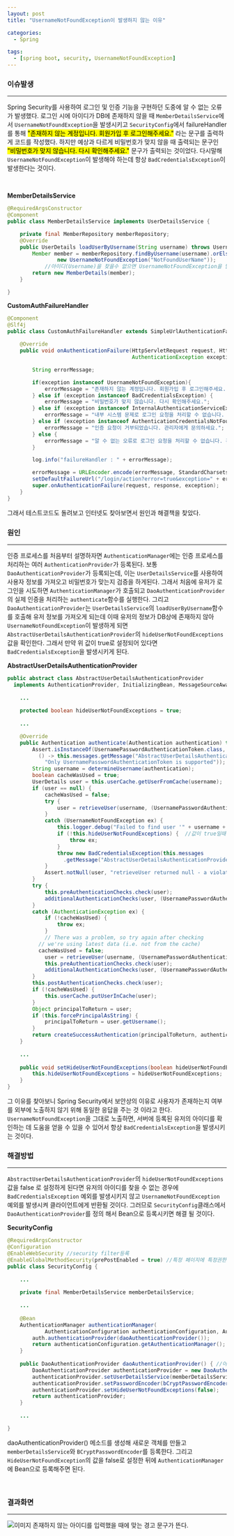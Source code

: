 ```yaml
---
layout: post
title: "UsernameNotFoundException이 발생하지 않는 이유"

categories:
  - Spring

tags:
  - [spring boot, security, UsernameNotFoundException]
---
```


### **이슈발생**
***

Spring Security를 사용하여 로그인 및 인증 기능을 구현하던 도중에 알 수 없는 오류가 발생했다. 로그인 시에 
아이디가 DB에 존재하지 않을 때 `MemberDetailsService`에서 `UsernameNotFoundException`을 
발생시키고 `SecurityConfig`에서 failureHandler를 통해 <mark>"존재하지 않는 계정입니다. 회원가입 
후 로그인해주세요."</mark> 라는 문구를 출력하게 코드를 작성했다. 하지만 예상과 다르게 비밀번호가 맞지 않을 
때 출력되는 문구인 <mark>"비밀번호가 맞지 않습니다. 다시 확인해주세요."</mark> 문구가 출력되는 것이었다. 다시말해
`UsernameNotFoundException`이 발생해야 하는데 항상 `BadCredentialsException`이 발생한다는 것이다.  

<br/>

**MemberDetailsService**

```java
@RequiredArgsConstructor
@Component
public class MemberDetailsService implements UserDetailsService {

    private final MemberRepository memberRepository;
    @Override
    public UserDetails loadUserByUsername(String username) throws UsernameNotFoundException {
        Member member = memberRepository.findByUsername(username).orElseThrow(() ->
                new UsernameNotFoundException("NotFoundUserName"));
            //아이디(Username)을 찾을수 없으면 UsernameNotFoundException을 발생시키도록 함
        return new MemberDetails(member);
    }

}
```

**CustomAuthFailureHandler**

```java
@Component
@Slf4j
public class CustomAuthFailureHandler extends SimpleUrlAuthenticationFailureHandler {  //로그인 실패 시 exception관리하는 handler
    
    @Override
    public void onAuthenticationFailure(HttpServletRequest request, HttpServletResponse response,
                                        AuthenticationException exception) throws IOException, ServletException {

        String errorMessage;

        if(exception instanceof UsernameNotFoundException){
            errorMessage = "존재하지 않는 계정입니다. 회원가입 후 로그인해주세요.";
        } else if (exception instanceof BadCredentialsException) {
            errorMessage = "비밀번호가 맞지 않습니다. 다시 확인해주세요.";
        } else if (exception instanceof InternalAuthenticationServiceException) {
            errorMessage = "내부 시스템 문제로 로그인 요청을 처리할 수 없습니다. 관리자에게 문의하세요.";
        } else if (exception instanceof AuthenticationCredentialsNotFoundException) {
            errorMessage = "인증 요청이 거부되었습니다. 관리자에게 문의하세요.";
        } else {
            errorMessage = "알 수 없는 오류로 로그인 요청을 처리할 수 없습니다. 관리자에게 문의하세요.";
        }

        log.info("failureHandler : " + errorMessage);

        errorMessage = URLEncoder.encode(errorMessage, StandardCharsets.UTF_8);  //한글 인코딩 깨지는 문제 방지
        setDefaultFailureUrl("/login/action?error=true&exception=" + errorMessage);
        super.onAuthenticationFailure(request, response, exception);
    }
}
```
그래서 테스트코드도 돌려보고 인터넷도 찾아보면서 원인과 해결책을 찾았다.

### **원인**
***


인증 프로세스를 처음부터 설명하자면 `AuthenticationManager`에는 인증 프로세스를 처리하는 여러 
`AuthenticationProvider`가 등록된다. 보통 `DaoAuthenticationProvider`가 등록되는데, 이는 
`UserDetailsService`를 사용하여 사용자 정보를 가져오고 비밀번호가 맞는지 검증을 하게된다. 그래서 
처음에 유저가 로그인을 시도하면 `AuthenticationManager`가 호출되고 `DaoAuthenticationProvider`
의 실제 인증을 처리하는 `authenticate`함수를 실행한다. 그리고 `DaoAuthenticationProvider`는 
`UserDetailsService`의 `loadUserByUsername`함수를 호출해 유저 정보를 가져오게 되는데 이때 유저의 정보가
DB상에 존재하지 않아 `UsernameNotFoundException`이 발생하게 되면
`AbstractUserDetailsAuthenticationProvider`의 `hideUserNotFoundExceptions`값을 확인한다.
그래서 만약 위 값이 true로 설정되어 있다면 `BadCredentialsException`을 발생시키게 된다.
<br/>

**AbstractUserDetailsAuthenticationProvider**

```java
public abstract class AbstractUserDetailsAuthenticationProvider
  implements AuthenticationProvider, InitializingBean, MessageSourceAware { 
    
    ...
    
    protected boolean hideUserNotFoundExceptions = true;
    
    ...

    @Override 
    public Authentication authenticate(Authentication authentication) throws AuthenticationException {
        Assert.isInstanceOf(UsernamePasswordAuthenticationToken.class, authentication, 
          () -> this.messages.getMessage("AbstractUserDetailsAuthenticationProvider.onlySupports", 
            "Only UsernamePasswordAuthenticationToken is supported"));
        String username = determineUsername(authentication);
        boolean cacheWasUsed = true;
        UserDetails user = this.userCache.getUserFromCache(username);
        if (user == null) {
            cacheWasUsed = false;
            try {
                user = retrieveUser(username, (UsernamePasswordAuthenticationToken) authentication);
            } 
            catch (UsernameNotFoundException ex) {
                this.logger.debug("Failed to find user '" + username + "'");
                if (!this.hideUserNotFoundExceptions) {  //값이 true일때 BadCredentialsException을 발생시킴
                    throw ex;
                }
                throw new BadCredentialsException(this.messages
                  .getMessage("AbstractUserDetailsAuthenticationProvider.badCredentials", "Bad credentials"));
            }
            Assert.notNull(user, "retrieveUser returned null - a violation of the interface contract");
        }
        try {
            this.preAuthenticationChecks.check(user);
            additionalAuthenticationChecks(user, (UsernamePasswordAuthenticationToken) authentication);
        } 
        catch (AuthenticationException ex) {
            if (!cacheWasUsed) {
                throw ex;
            }
            // There was a problem, so try again after checking
          // we're using latest data (i.e. not from the cache)
          cacheWasUsed = false;
            user = retrieveUser(username, (UsernamePasswordAuthenticationToken) authentication);
            this.preAuthenticationChecks.check(user);
            additionalAuthenticationChecks(user, (UsernamePasswordAuthenticationToken) authentication);
        }
        this.postAuthenticationChecks.check(user);
        if (!cacheWasUsed) {
            this.userCache.putUserInCache(user);
        }
        Object principalToReturn = user;
        if (this.forcePrincipalAsString) {
            principalToReturn = user.getUsername();
        }
        return createSuccessAuthentication(principalToReturn, authentication, user);
    }
    
    ...
  
    public void setHideUserNotFoundExceptions(boolean hideUserNotFoundExceptions) {
        this.hideUserNotFoundExceptions = hideUserNotFoundExceptions;
    }
}

```

그 이유를 찾아보니 Spring Security에서 보안상의 이유로 사용자가 존재하는지 여부를 외부에 노출하지 않기 
위해 동일한 응답을 주는 것 이라고 한다. `UsernameNotFoundException`을 그대로 노출하면, 서버에 
등록된 유저의 아이디를 확인하는 데 도움을 얻을 수 있을 수 있어서 항상 `BadCredentialsException`을
발생시키는 것이다.

### **해결방법**
***

`AbstractUserDetailsAuthenticationProvider`의 `hideUserNotFoundExceptions`값을 false
로 설정하게 된다면 유저의 아이디를 찾을 수 없는 경우에 `BadCredentialsException` 예외를 발생시키지
않고 `UsernameNotFoundException` 예외를 발생시켜 클라이언트에게 반환될 것이다. 그러므로 
`SecurityConfig`클래스에서 `DaoAuthenticationProvider`를 정의 해서 Bean으로 등록시키면 해결
될 것이다.
<br/>

**SecurityConfig**

```java
@RequiredArgsConstructor
@Configuration
@EnableWebSecurity //security filter등록
@EnableGlobalMethodSecurity(prePostEnabled = true) //특정 페이지에 특정권한이 있는 유저만 접근을 허용할 경우 권한 및 인증을 미리 체크하겠다는 설정을 활성화
public class SecurityConfig {
    
    ...
  
    private final MemberDetailsService memberDetailsService;
  
    ...
  
    @Bean
    AuthenticationManager authenticationManager(
            AuthenticationConfiguration authenticationConfiguration, AuthenticationManagerBuilder auth) throws Exception {
        auth.authenticationProvider(daoAuthenticationProvider());
        return authenticationConfiguration.getAuthenticationManager();
    }
    
    public DaoAuthenticationProvider daoAuthenticationProvider() { //아이디가 맞지 않을 때 UserNotFoundException을 발생하게 하는 메소드
        DaoAuthenticationProvider authenticationProvider = new DaoAuthenticationProvider();
        authenticationProvider.setUserDetailsService(memberDetailsService);
        authenticationProvider.setPasswordEncoder(bCryptPasswordEncoder());
        authenticationProvider.setHideUserNotFoundExceptions(false);
        return authenticationProvider;
    }
    
    ...

}
```
daoAuthenticationProvider() 메소드를 생성해 새로운 객체를 만들고 `memberDetailsService`와 
`BCryptPasswordEncoder`를 등록한다. 그리고 `HideUserNotFoundException`의 값을 false로 
설정한 뒤에 `AuthenticationManager`에 Bean으로 등록해주면 된다.

<br/>

### **결과화면**
***

![이미지](/assets/img/2023-08-22-springexception/usernotfoundexception.png "존재하지 않는 아이디 문구")
존재하지 않는 아이디를 입력했을 때에 맞는 경고 문구가 뜬다.
